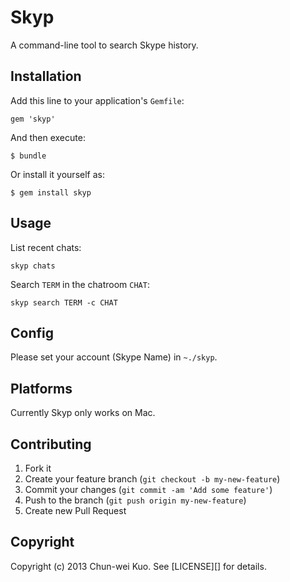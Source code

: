 # Skyp

A command-line tool to search Skype history.


## Installation

Add this line to your application's `Gemfile`:

    gem 'skyp'

And then execute:

    $ bundle

Or install it yourself as:

    $ gem install skyp


## Usage

List recent chats:

    skyp chats

Search `TERM` in the chatroom `CHAT`:

    skyp search TERM -c CHAT


## Config

Please set your account (Skype Name) in `~./skyp`.


## Platforms

Currently Skyp only works on Mac.


## Contributing

1. Fork it
2. Create your feature branch (`git checkout -b my-new-feature`)
3. Commit your changes (`git commit -am 'Add some feature'`)
4. Push to the branch (`git push origin my-new-feature`)
5. Create new Pull Request

## Copyright

Copyright (c) 2013 Chun-wei Kuo. See [LICENSE][] for details.

